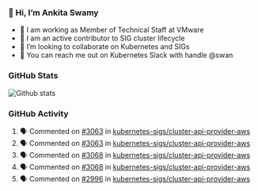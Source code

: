 ### 👋 Hi, I’m Ankita Swamy 

- 💼 I am working as Member of Technical Staff at VMware
- 👀 I am an active contributor to SIG cluster lifecycle 
- 💞️ I’m looking to collaborate on Kubernetes and SIGs
- 💬 You can reach me out on Kubernetes Slack with handle @swan

### GitHub Stats
![Github stats](https://github-readme-stats.vercel.app/api?username=Ankitasw&count_private=true&show_icons=true&theme=tokyonight)

### GitHub Activity 
<!--START_SECTION:activity-->
1. 🗣 Commented on [#3063](https://github.com/kubernetes-sigs/cluster-api-provider-aws/issues/3063) in [kubernetes-sigs/cluster-api-provider-aws](https://github.com/kubernetes-sigs/cluster-api-provider-aws)
2. 🗣 Commented on [#3063](https://github.com/kubernetes-sigs/cluster-api-provider-aws/issues/3063) in [kubernetes-sigs/cluster-api-provider-aws](https://github.com/kubernetes-sigs/cluster-api-provider-aws)
3. 🗣 Commented on [#3068](https://github.com/kubernetes-sigs/cluster-api-provider-aws/issues/3068) in [kubernetes-sigs/cluster-api-provider-aws](https://github.com/kubernetes-sigs/cluster-api-provider-aws)
4. 🗣 Commented on [#3068](https://github.com/kubernetes-sigs/cluster-api-provider-aws/issues/3068) in [kubernetes-sigs/cluster-api-provider-aws](https://github.com/kubernetes-sigs/cluster-api-provider-aws)
5. 🗣 Commented on [#2996](https://github.com/kubernetes-sigs/cluster-api-provider-aws/issues/2996) in [kubernetes-sigs/cluster-api-provider-aws](https://github.com/kubernetes-sigs/cluster-api-provider-aws)
<!--END_SECTION:activity-->
